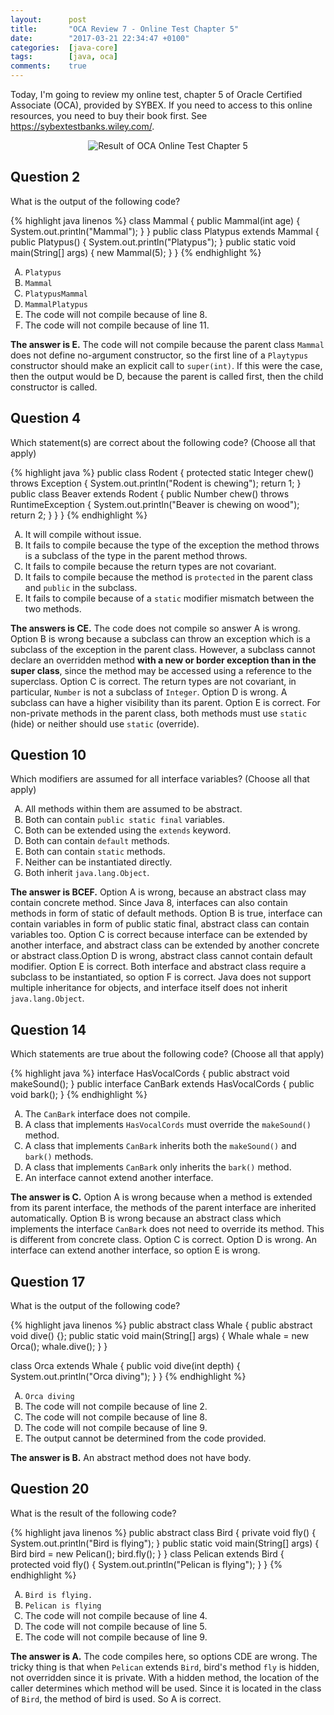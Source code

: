 ```yaml
---
layout:      post
title:       "OCA Review 7 - Online Test Chapter 5"
date:        "2017-03-21 22:34:47 +0100"
categories:  [java-core]
tags:        [java, oca]
comments:    true
---
```


Today, I'm going to review my online test, chapter 5 of Oracle Certified
Associate (OCA), provided by SYBEX. If you need to access to this online
resources, you need to buy their book first. See
<https://sybextestbanks.wiley.com/>.

<!--more-->

<style type="text/css">
  ol { list-style-type: upper-alpha; }
</style>

<p align="center">
  <img
    src="{{ site.url }}/assets/20170321-oca-oneline-test-chapter-5.png"
    alt="Result of OCA Online Test Chapter 5">
</p>

## Question 2

What is the output of the following code?

{% highlight java linenos %}
class Mammal {
  public Mammal(int age) {
    System.out.println("Mammal");
  }
}
public class Platypus extends Mammal {
  public Platypus() {
    System.out.println("Platypus");
  }
  public static void main(String[] args) {
    new Mammal(5);
  }
}
{% endhighlight %}

1. `Platypus`
2. `Mammal`
3. `PlatypusMammal`
4. `MammalPlatypus`
5. The code will not compile because of line 8.
6. The code will not compile because of line 11.

**The answer is E.** The code will not compile because the parent class
`Mammal` does not define no-argument constructor, so the first line of a
`Playtypus` constructor should make an explicit call to `super(int)`. If this
were the case, then the output would be D, because the parent is called first,
then the child constructor is called.

## Question 4

Which statement(s) are correct about the following code? (Choose all that
apply)

{% highlight java %}
public class Rodent {
  protected static Integer chew() throws Exception {
    System.out.println("Rodent is chewing");
    return 1;
  }
  public class Beaver extends Rodent {
    public Number chew() throws RuntimeException {
      System.out.println("Beaver is chewing on wood");
      return 2;
    }
  }
}
{% endhighlight %}

1. It will compile without issue.
2. It fails to compile because the type of the exception the method throws is a
subclass of the type in the parent method throws.
3. It fails to compile because the return types are not covariant.
4. It fails to compile because the method is `protected` in the parent class
and `public` in the subclass.
5. It fails to compile because of a `static` modifier mismatch between the two
methods.

**The answers is CE.** The code does not compile so answer A is wrong. Option B
is wrong because a subclass can throw an exception which is a subclass of the
exception in the parent class. However, a subclass cannot declare an overridden
method **with a new or border exception than in the super class**, since the
method may be accessed using a reference to the superclass. Option C is
correct. The return types are not covariant, in particular, `Number` is not a
subclass of `Integer`. Option D is wrong. A subclass can have a higher
visibility than its parent. Option E is correct. For non-private methods in the
parent class, both methods must use `static` (hide) or neither should use
`static` (override).

## Question 10

Which modifiers are assumed for all interface variables? (Choose all that
apply)

1. All methods within them are assumed to be abstract.
2. Both can contain `public static final` variables.
3. Both can be extended using the `extends` keyword.
4. Both can contain `default` methods.
5. Both can contain `static` methods.
6. Neither can be instantiated directly.
7. Both inherit `java.lang.Object`.

**The answer is BCEF.** Option A is wrong, because an abstract class may
contain concrete method. Since Java 8, interfaces can also contain methods in
form of static of default methods. Option B is true, interface can contain
variables in form of public static final, abstract class can contain variables
too. Option C is correct because interface can be extended by another
interface, and abstract class can be extended by another concrete or abstract
class.Option D is wrong, abstract class cannot contain default modifier. Option
E is correct. Both interface and abstract class require a subclass to be
instantiated, so option F is correct. Java does not support multiple
inheritance for objects, and interface itself does not inherit
`java.lang.Object`.

## Question 14

Which statements are true about the following code? (Choose all that apply)

{% highlight java %}
interface HasVocalCords {
  public abstract void makeSound();
}
public interface CanBark extends HasVocalCords {
  public void bark();
}
{% endhighlight %}

1. The `CanBark` interface does not compile.
2. A class that implements `HasVocalCords` must override the `makeSound()`
method.
3. A class that implements `CanBark` inherits both the `makeSound()` and
`bark()` methods.
4. A class that implements `CanBark` only inherits the `bark()` method.
5. An interface cannot extend another interface.

**The answer is C.** Option A is wrong because when a method is extended from
its parent interface, the methods of the parent interface are inherited
automatically. Option B is wrong because an abstract class which implements
the interface `CanBark` does not need to override its method. This is different
from concrete class. Option C is correct. Option D is wrong. An interface can
extend another interface, so option E is wrong.

## Question 17

What is the output of the following code?

{% highlight java linenos %}
public abstract class Whale {
  public abstract void dive() {};
  public static void main(String[] args) {
    Whale whale = new Orca();
    whale.dive();
  }
}

class Orca extends Whale {
  public void dive(int depth) {
    System.out.println("Orca diving");
  }
}
{% endhighlight %}

1. `Orca diving`
2. The code will not compile because of line 2.
3. The code will not compile because of line 8.
4. The code will not compile because of line 9.
5. The output cannot be determined from the code provided.

**The answer is B.** An abstract method does not have body.

## Question 20

What is the result of the following code?

{% highlight java linenos %}
public abstract class Bird {
  private void fly() { System.out.println("Bird is flying"); }
  public static void main(String[] args) {
    Bird bird = new Pelican();
    bird.fly();
  }
}
class Pelican extends Bird {
  protected void fly() { System.out.println("Pelican is flying"); }
}
{% endhighlight %}

1. `Bird is flying.`
2. `Pelican is flying`
3. The code will not compile because of line 4.
4. The code will not compile because of line 5.
5. The code will not compile because of line 9.

**The answer is A.** The code compiles here, so options CDE are wrong. The
tricky thing is that when `Pelican` extends `Bird`, bird's method `fly` is
hidden, not overridden since it is private. With a hidden method, the
location of the caller determines which method will be used. Since it is
located in the class of `Bird`, the method of bird is used. So A is correct.
